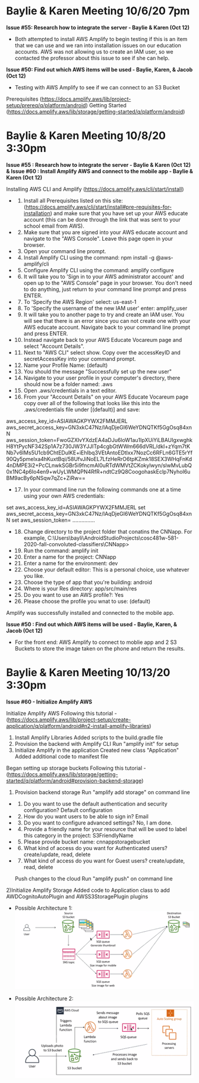 # Baylie & Karen Meeting 10/6/20 7pm

**Issue #55: Research how to integrate the server - Baylie & Karen (Oct 12)**

- Both attempted to install AWS Amplify to begin testing if this is an item that we can use and we ran into installation issues on our  education accounts. AWS was not allowing us to create an IAM user, so we contacted the professor about this issue to see if she can help.


**Issue #50: Find out which AWS items will be used - Baylie, Karen, & Jacob (Oct 12)**

- Testing with AWS Amplify to see if we can connect to an S3 Bucket

Prerequisites
  (https://docs.amplify.aws/lib/project-setup/prereq/q/platform/android)
Getting Started
  (https://docs.amplify.aws/lib/storage/getting-started/q/platform/android)
  
  
# Baylie & Karen Meeting 10/8/20 3:30pm
  
  
**Issue #55 : Research how to integrate the server - Baylie & Karen (Oct 12) & Issue #60 : Install Amplify AWS and connect to the mobile app - Baylie & Karen (Oct 12)**

Installing AWS CLI and Amplify (https://docs.amplify.aws/cli/start/install)
  
- 1) Install all Prerequisites listed on this site: (https://docs.amplify.aws/cli/start/install#pre-requisites-for-installation) and make sure that you have set up your AWS educate account (this can be done through the link that was sent to your school email from AWS).
- 2) Make sure that you are signed into your AWS educate account and navigate to the "AWS Console". Leave this page open in your browser.
- 3) Open your command line prompt.
- 4) Install Amplify CLI using the command: npm install -g @aws-amplify/cli
- 5) Configure Amplify CLI using the command: amplify configure
- 6) It will take you to 'Sign in to your AWS administrator account' and open up to the "AWS Console" page in your browser. You don't need to do anything, just return to your command line prompt and press ENTER.
- 7) To 'Specify the AWS Region' select: us-east-1
- 8) To 'Specify the username of the new IAM user' enter: amplify_user
- 9) It will take you to another page to try and create an IAM user. You will see that there is an error since you can not create one with your AWS educate account. Navigate back to your command line prompt and press ENTER.
- 10) Instead navigate back to your AWS Educate Vocareum page and select "Account Details". 
- 11) Next to "AWS CLI" select show. Copy over the accessKeyID and secretAccessKey into your command prompt. 
- 12) Name your Profile Name: (default)
- 13) You should the message "Successfully set up the new user"
- 14) Navigate to your user profile in your computer's directory, there should now be a folder named: .aws
- 15) Open .aws/credentials in a text editor.
- 16) From your "Account Details" on your AWS Educate Vocareum page copy over all of the following that looks like this into the .aws/credentials file under [(default)] and save:

aws_access_key_id=ASIAWAGKPYWX2FMMJERL
aws_secret_access_key=GN3xkC47Nz/lAqDjeGI6WeYDNQTKf5GgOsq84xnN aws_session_token=FwoGZXIvYXdzEA4aDJu6loW1au1IpXUiYiLBAUIgxwghkH8YtPycNF342Sp1A7z730JW3YJJITp4cgbGtWWm666dVRL/dkI+zYqm7tKNb7v6IMs5U1cb9ChtEDulKE+iEhIbq3VEtAntoEDtlxx7NozCc6RFLn6GTE5rYf90Qy5pmelxa4hKuxtBqi/58UfvJiNoEL7LfzHeRrO6tpKZmk18SEX3WHqFnKd4nDMPE3i2+PcCLnwkSGBr5i9fncmAl0uRTdWMVtZCKokylwyn/slwMvLubQ0x1NC4p6Io4en9+wUyLWMQPN4RfR+ndtCz9Q8CoogohaskEclp7NyhoI6uBM9acBy6pNSqw7qZc+ZiRw==

 
- 17) In your command line run the following commands one at a time using your own AWS credentials:

set aws_access_key_id=ASIAWAGKPYWX2FMMJERL
set aws_secret_access_key=GN3xkC47Nz/lAqDjeGI6WeYDNQTKf5GgOsq84xnN 
set aws_session_token= ...............

- 18) Change directory to the project folder that conatins the CNNapp. For example, C:\Users\bayli\AndroidStudioProjects\cosc481w-581-2020-fall-convoluted-classifiers\CNNapp>

- 19) Run the command: amplify init
- 20) Enter a name for the project: CNNapp
- 21) Enter a name for the environment: dev
- 22) Choose your default editor: This is a personal choice, use whatever you like.
- 23) Choose the type of app that you're building: android
- 24) Where is your Res directory: app/src/main/res
- 25) Do you want to use an AWS profile?: Yes
- 26) Please choose the profile you wnat to use: (default)

  
Amplify was successfully installed and connected to the mobile app.  


**Issue #50 : Find out which AWS items will be used - Baylie, Karen, & Jacob (Oct 12)**

- For the front end: AWS Amplify to connect to moblie app and 2 S3 Buckets to store the image taken on the phone and return the results. 
  
# Baylie & Karen Meeting 10/13/20 3:30pm

**Issue #60 - Initialize Amplify AWS**

  Initialize Amplify AWS
  Following this tutorial - (https://docs.amplify.aws/lib/project-setup/create-application/q/platform/android#n2-install-amplify-libraries)

1) Install Amplify Libraries
    Added scripts to the build.gradle file
2) Provision the backend with Amplify CLI
    Run "amplify init" for setup
3) Initialize Amplify in the application
    Created new class "Application"
    Added additional code to manifest file
  
  Began setting up storage buckets
  Following this tutorial - (https://docs.amplify.aws/lib/storage/getting-started/q/platform/android#provision-backend-storage) 
  
  1) Provision backend storage
      Run "amplify add storage" on command line
     
  - 1) Do you want to use the default authentication and security configuration?
        Default configuration
  - 2) How do you want users to be able to sign in?
        Email
  - 3) Do you want to configure advanced settings?
        No, I am done.
  - 4) Provide a friendly name for your resource that will be used to label this category in the project:
        S3FriendlyName
  - 5) Please provide bucket name:
        cnnappstoragebucket
  - 6) What kind of access do you want for Authenticated users?
        create/update, read, delete
  - 7) What kind of access do you want for Guest users?
        create/update, read, delete
        
     Push changes to the cloud
      Run "amplify push" on command line
      
   2)Initialize Amplify Storage
      Added code to Application class to add AWDCognitoAutoPlugin and AWSS3StoragePlugin plugins
     
- Possible Architecture 1:
![1](arch1.png)

- Possible Architecture 2: 
![2](arch2.png)

